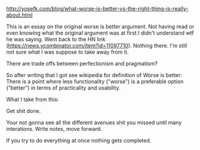 http://yosefk.com/blog/what-worse-is-better-vs-the-right-thing-is-really-about.html

This is an essay on the original worse is better argument. Not having read or even knowing what the original argument was at first I didn't understand wtf he was saying. Went back to the HN link (https://news.ycombinator.com/item?id=11097710). Nothing there. I'm still not sure what I was suppose to take away from it.

There are trade offs between perfectionism and pragmatism?

So after writing that I got see wikipedia for definition of Worse is better:  There is a point where less functionality ("worse") is a preferable option ("better") in terms of practicality and usability.

What I take from this:

Get shit done.

Your not gonna see all the different avenues shit you missed until many interations. Write notes, move forward.

If you try to do everything at once nothing gets completed.

